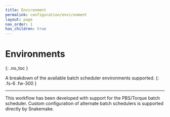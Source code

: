 ```yaml
---
title: Environment
permalink: configuration/environment
layout: page
nav_order: 1
has_children: true
---
```


# Environments
{: .no_toc }

A breakdown of the available batch scheduler environments supported.
{: .fs-6 .fw-300 }

---

This workflow has been developed with support for the PBS/Torque batch scheduler. Custom configuration of alternate batch schedulers is supported directly by Snakemake.